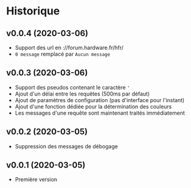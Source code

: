 
# Historique

## v0.0.4 (2020-03-06)

- Support des url en ://forum.hardware.fr/hfr/
- `0 message` remplacé par `Aucun message`
 
 
## v0.0.3 (2020-03-06)

- Support des pseudos contenant le caractère `'`
- Ajout d'un délai entre les requêtes (500ms par défaut)
- Ajout de paramètres de configuration (pas d'interface pour l'instant)
- Ajout d'une fonction dédiée pour la détermination des couleurs
- Les messages d'une requête sont maintenant traités immédiatement


## v0.0.2 (2020-03-05)

- Suppression des messages de débogage


## v0.0.1 (2020-03-05)

- Première version
